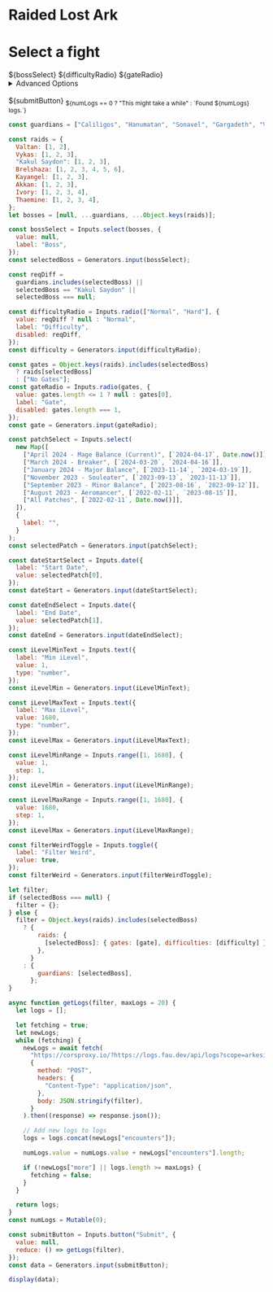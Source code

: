 # Raided Lost Ark

<div class="grid grid-cols-2" style="grid-auto-rows: auto;">
    <div class="card">
      <h1>Select a fight</h1>
      ${bossSelect}
      ${difficultyRadio}
      ${gateRadio}
      <br/>
      <details>
        <summary>Advanced Options</summary>
        ${dateStartSelect}
        ${dateEndSelect}
        Preset Patch
        ${patchSelect}
        <br/>
        Item Level Range
        ${iLevelMinRange}
        ${iLevelMaxRange}
        <br/>
        ${filterWeirdToggle}
        <sub>Princcess GL, double support, super short duration</sub>
      </details>
      <br/>
      ${submitButton}
      <sub>${numLogs == 0 ? "This might take a while" : `Found ${numLogs} logs.`}</sub>
    </div>
</div>

```js
const guardians = ["Caliligos", "Hanumatan", "Sonavel", "Gargadeth", "Veskal"];

const raids = {
  Valtan: [1, 2],
  Vykas: [1, 2, 3],
  "Kakul Saydon": [1, 2, 3],
  Brelshaza: [1, 2, 3, 4, 5, 6],
  Kayangel: [1, 2, 3],
  Akkan: [1, 2, 3],
  Ivory: [1, 2, 3, 4],
  Thaemine: [1, 2, 3, 4],
};
let bosses = [null, ...guardians, ...Object.keys(raids)];

const bossSelect = Inputs.select(bosses, {
  value: null,
  label: "Boss",
});
const selectedBoss = Generators.input(bossSelect);
```

```js
const reqDiff =
  guardians.includes(selectedBoss) ||
  selectedBoss == "Kakul Saydon" ||
  selectedBoss === null;

const difficultyRadio = Inputs.radio(["Normal", "Hard"], {
  value: reqDiff ? null : "Normal",
  label: "Difficulty",
  disabled: reqDiff,
});
const difficulty = Generators.input(difficultyRadio);
```

```js
const gates = Object.keys(raids).includes(selectedBoss)
  ? raids[selectedBoss]
  : ["No Gates"];
const gateRadio = Inputs.radio(gates, {
  value: gates.length <= 1 ? null : gates[0],
  label: "Gate",
  disabled: gates.length === 1,
});
const gate = Generators.input(gateRadio);
```

```js
const patchSelect = Inputs.select(
  new Map([
    ["April 2024 - Mage Balance (Current)", [`2024-04-17`, Date.now()]],
    ["March 2024 - Breaker", [`2024-03-20`, `2024-04-16`]],
    ["January 2024 - Major Balance", [`2023-11-14`, `2024-03-19`]],
    ["November 2023 - Souleater", [`2023-09-13`, `2023-11-13`]],
    ["September 2023 - Minor Balance", [`2023-08-16`, `2023-09-12`]],
    ["August 2023 - Aeromancer", [`2022-02-11`, `2023-08-15`]],
    ["All Patches", [`2022-02-11`, Date.now()]],
  ]),
  {
    label: "",
  }
);
const selectedPatch = Generators.input(patchSelect);
```

```js
const dateStartSelect = Inputs.date({
  label: "Start Date",
  value: selectedPatch[0],
});
const dateStart = Generators.input(dateStartSelect);

const dateEndSelect = Inputs.date({
  label: "End Date",
  value: selectedPatch[1],
});
const dateEnd = Generators.input(dateEndSelect);
```

```js
const iLevelMinText = Inputs.text({
  label: "Min iLevel",
  value: 1,
  type: "number",
});
const iLevelMin = Generators.input(iLevelMinText);

const iLevelMaxText = Inputs.text({
  label: "Max iLevel",
  value: 1680,
  type: "number",
});
const iLevelMax = Generators.input(iLevelMaxText);
```

```js
const iLevelMinRange = Inputs.range([1, 1680], {
  value: 1,
  step: 1,
});
const iLevelMin = Generators.input(iLevelMinRange);

const iLevelMaxRange = Inputs.range([1, 1680], {
  value: 1680,
  step: 1,
});
const iLevelMax = Generators.input(iLevelMaxRange);
```

```js
const filterWeirdToggle = Inputs.toggle({
  label: "Filter Weird",
  value: true,
});
const filterWeird = Generators.input(filterWeirdToggle);
```

```js
let filter;
if (selectedBoss === null) {
  filter = {};
} else {
  filter = Object.keys(raids).includes(selectedBoss)
    ? {
        raids: {
          [selectedBoss]: { gates: [gate], difficulties: [difficulty] },
        },
      }
    : {
        guardians: [selectedBoss],
      };
}
```

```js
async function getLogs(filter, maxLogs = 20) {
  let logs = [];

  let fetching = true;
  let newLogs;
  while (fetching) {
    newLogs = await fetch(
      "https://corsproxy.io/?https://logs.fau.dev/api/logs?scope=arkesia&order=recent%20clear",
      {
        method: "POST",
        headers: {
          "Content-Type": "application/json",
        },
        body: JSON.stringify(filter),
      }
    ).then((response) => response.json());

    // Add new logs to logs
    logs = logs.concat(newLogs["encounters"]);

    numLogs.value = numLogs.value + newLogs["encounters"].length;

    if (!newLogs["more"] || logs.length >= maxLogs) {
      fetching = false;
    }
  }

  return logs;
}
const numLogs = Mutable(0);

const submitButton = Inputs.button("Submit", {
  value: null,
  reduce: () => getLogs(filter),
});
const data = Generators.input(submitButton);
```

```js
display(data);
```
